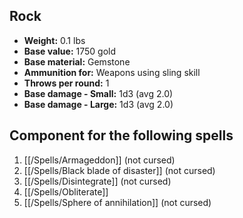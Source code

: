 ## Rock
- **Weight:** 0.1 lbs
- **Base value:** 1750 gold
- **Base material:** Gemstone
- **Ammunition for:** Weapons using sling skill
- **Throws per round:** 1
- **Base damage - Small:** 1d3 (avg 2.0)
- **Base damage - Large:** 1d3 (avg 2.0)

## Component for the following spells

1. [[/Spells/Armageddon]] (not cursed)
2. [[/Spells/Black blade of disaster]] (not cursed)
3. [[/Spells/Disintegrate]] (not cursed)
4. [[/Spells/Obliterate]]
5. [[/Spells/Sphere of annihilation]] (not cursed)

